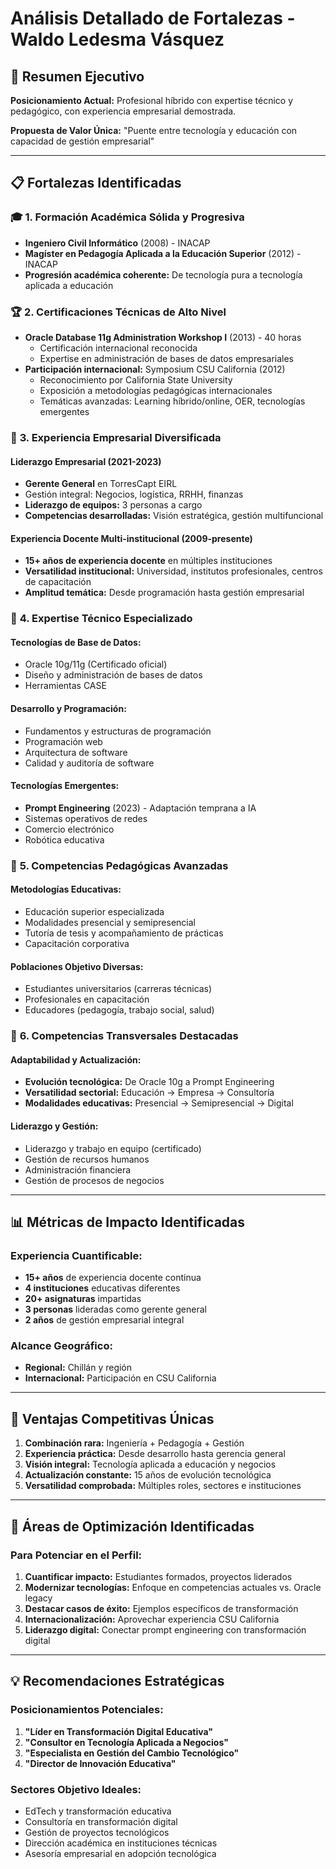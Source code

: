# Análisis Detallado de Fortalezas - Waldo Ledesma Vásquez

## 🎯 Resumen Ejecutivo
**Posicionamiento Actual:** Profesional híbrido con expertise técnico y pedagógico, con experiencia empresarial demostrada.

**Propuesta de Valor Única:** "Puente entre tecnología y educación con capacidad de gestión empresarial"

---

## 📋 Fortalezas Identificadas

### 🎓 **1. Formación Académica Sólida y Progresiva**
- **Ingeniero Civil Informático** (2008) - INACAP
- **Magíster en Pedagogía Aplicada a la Educación Superior** (2012) - INACAP
- **Progresión académica coherente:** De tecnología pura a tecnología aplicada a educación

### 🏆 **2. Certificaciones Técnicas de Alto Nivel**
- **Oracle Database 11g Administration Workshop I** (2013) - 40 horas
  - Certificación internacional reconocida
  - Expertise en administración de bases de datos empresariales
- **Participación internacional:** Symposium CSU California (2012)
  - Reconocimiento por California State University
  - Exposición a metodologías pedagógicas internacionales
  - Temáticas avanzadas: Learning híbrido/online, OER, tecnologías emergentes

### 💼 **3. Experiencia Empresarial Diversificada**

#### **Liderazgo Empresarial (2021-2023)**
- **Gerente General** en TorresCapt EIRL
- Gestión integral: Negocios, logística, RRHH, finanzas
- **Liderazgo de equipos:** 3 personas a cargo
- **Competencias desarrolladas:** Visión estratégica, gestión multifuncional

#### **Experiencia Docente Multi-institucional (2009-presente)**
- **15+ años de experiencia docente** en múltiples instituciones
- **Versatilidad institucional:** Universidad, institutos profesionales, centros de capacitación
- **Amplitud temática:** Desde programación hasta gestión empresarial

### 🔧 **4. Expertise Técnico Especializado**

#### **Tecnologías de Base de Datos:**
- Oracle 10g/11g (Certificado oficial)
- Diseño y administración de bases de datos
- Herramientas CASE

#### **Desarrollo y Programación:**
- Fundamentos y estructuras de programación
- Programación web
- Arquitectura de software
- Calidad y auditoría de software

#### **Tecnologías Emergentes:**
- **Prompt Engineering** (2023) - Adaptación temprana a IA
- Sistemas operativos de redes
- Comercio electrónico
- Robótica educativa

### 🎯 **5. Competencias Pedagógicas Avanzadas**

#### **Metodologías Educativas:**
- Educación superior especializada
- Modalidades presencial y semipresencial
- Tutoría de tesis y acompañamiento de prácticas
- Capacitación corporativa

#### **Poblaciones Objetivo Diversas:**
- Estudiantes universitarios (carreras técnicas)
- Profesionales en capacitación
- Educadores (pedagogía, trabajo social, salud)

### 🌟 **6. Competencias Transversales Destacadas**

#### **Adaptabilidad y Actualización:**
- **Evolución tecnológica:** De Oracle 10g a Prompt Engineering
- **Versatilidad sectorial:** Educación → Empresa → Consultoría
- **Modalidades educativas:** Presencial → Semipresencial → Digital

#### **Liderazgo y Gestión:**
- Liderazgo y trabajo en equipo (certificado)
- Gestión de recursos humanos
- Administración financiera
- Gestión de procesos de negocios

---

## 📊 Métricas de Impacto Identificadas

### **Experiencia Cuantificable:**
- **15+ años** de experiencia docente continua
- **4 instituciones** educativas diferentes
- **20+ asignaturas** impartidas
- **3 personas** lideradas como gerente general
- **2 años** de gestión empresarial integral

### **Alcance Geográfico:**
- **Regional:** Chillán y región
- **Internacional:** Participación en CSU California

---

## 🎯 **Ventajas Competitivas Únicas**

1. **Combinación rara:** Ingeniería + Pedagogía + Gestión
2. **Experiencia práctica:** Desde desarrollo hasta gerencia general
3. **Visión integral:** Tecnología aplicada a educación y negocios
4. **Actualización constante:** 15 años de evolución tecnológica
5. **Versatilidad comprobada:** Múltiples roles, sectores e instituciones

---

## 🔄 **Áreas de Optimización Identificadas**

### **Para Potenciar en el Perfil:**
1. **Cuantificar impacto:** Estudiantes formados, proyectos liderados
2. **Modernizar tecnologías:** Enfoque en competencias actuales vs. Oracle legacy
3. **Destacar casos de éxito:** Ejemplos específicos de transformación
4. **Internacionalización:** Aprovechar experiencia CSU California
5. **Liderazgo digital:** Conectar prompt engineering con transformación digital

---

## 💡 **Recomendaciones Estratégicas**

### **Posicionamientos Potenciales:**
1. **"Líder en Transformación Digital Educativa"**
2. **"Consultor en Tecnología Aplicada a Negocios"**
3. **"Especialista en Gestión del Cambio Tecnológico"**
4. **"Director de Innovación Educativa"**

### **Sectores Objetivo Ideales:**
- EdTech y transformación educativa
- Consultoría en transformación digital
- Gestión de proyectos tecnológicos
- Dirección académica en instituciones técnicas
- Asesoría empresarial en adopción tecnológica